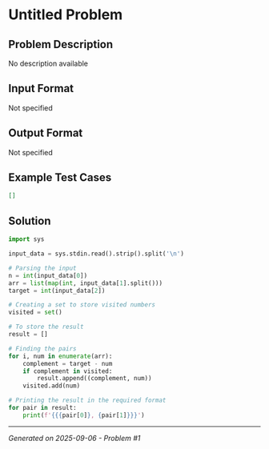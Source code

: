 # Untitled Problem

## Problem Description
No description available

## Input Format
Not specified

## Output Format
Not specified

## Example Test Cases
```json
[]
```

## Solution
```python
import sys

input_data = sys.stdin.read().strip().split('\n')

# Parsing the input
n = int(input_data[0])
arr = list(map(int, input_data[1].split()))
target = int(input_data[2])

# Creating a set to store visited numbers
visited = set()

# To store the result
result = []

# Finding the pairs
for i, num in enumerate(arr):
    complement = target - num
    if complement in visited:
        result.append((complement, num))
    visited.add(num)

# Printing the result in the required format
for pair in result:
    print(f'{{{pair[0]}, {pair[1]}}}')
```

---
*Generated on 2025-09-06 - Problem #1*